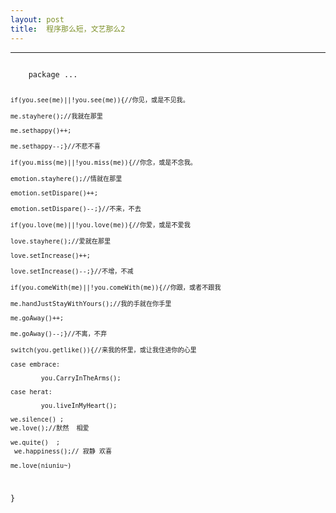 ```yaml
---
layout: post
title:  程序那么短，文艺那么2
---
```

* * *
<code>
	package ...

	if(you.see(me)||!you.see(me)){//你见，或是不见我。

	me.stayhere();//我就在那里

	me.sethappy()++;

	me.sethappy--;}//不悲不喜

	if(you.miss(me)||!you.miss(me)){//你念，或是不念我。

	emotion.stayhere();//情就在那里

	emotion.setDispare()++;

	emotion.setDispare()--;}//不来，不去

	if(you.love(me)||!you.love(me)){//你爱，或是不爱我

	love.stayhere();//爱就在那里

	love.setIncrease()++;

	love.setIncrease()--;}//不增，不减

	if(you.comeWith(me)||!you.comeWith(me)){//你跟，或者不跟我

	me.handJustStayWithYours();//我的手就在你手里

	me.goAway()++;

	me.goAway()--;}//不离，不弃

	switch(you.getlike()){//来我的怀里，或让我住进你的心里

	case embrace:

         	you.CarryInTheArms();

	case herat:

         	you.liveInMyHeart();

	we.silence() ; 
	we.love();//默然  相爱

	we.quite()  ;
	 we.happiness();// 寂静 欢喜

	me.love(niuniu~)

}</code>
